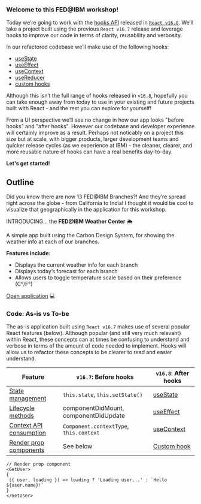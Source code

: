 ### Welcome to this FED@IBM workshop!

Today we’re going to work with the [hooks API](https://reactjs.org/docs/hooks-intro.html) released in [`React v16.8`](https://reactjs.org/blog/2019/02/06/react-v16.8.0). We’ll take a project built using the previous `React v16.7` release and leverage hooks to improve our code in terms of clarity, reusability and verbosity.

In our refactored codebase we’ll make use of the following hooks:
- [useState](https://reactjs.org/docs/hooks-reference.html#usestate)
- [useEffect](https://reactjs.org/docs/hooks-reference.html#useeffect)
- [useContext](https://reactjs.org/docs/hooks-reference.html#usecontext)
- [useReducer](https://reactjs.org/docs/hooks-reference.html#usereducer)
- [custom hooks](https://reactjs.org/docs/hooks-custom.html)

Although this isn’t the full range of hooks released in `v16.8`, hopefully you can take enough away from today to use in your existing and future projects built with React - and the rest you can explore for yourself!

From a UI perspective we’ll see no change in how our app looks "before hooks" and "after hooks". However our codebase and developer experience will certainly improve as a result. Perhaps not noticably on a project this size but at scale, with bigger products, larger development teams and quicker release cycles (as we experience at IBM) - the cleaner, clearer, and more reusable nature of hooks can have a real benefits day-to-day.

**Let's get started!**

## Outline
Did you know there are now 13 FED@IBM Branches?! And they’re spread right across the globe - from California to India! I thought it would be cool to visualize that geographically in the application for this workshop.

INTRODUCING… the **FED@IBM Weather Center** 🌦

A simple app built using the Carbon Design System, for showing the weather info at each of our branches.

**Features include**:
- Displays the current weather info for each branch
- Displays today’s forecast for each branch
- Allows users to toggle temperature scale based on their preference (C°/F°)

[Open application](http://fed-at-ibm-weather-center.mybluemix.net/) 💻

### Code: As-is vs To-be
The as-is application built using `React v16.7` makes use of several popular React features (below). Although popular (and still very much relevant) within React, these concepts can at times be confusing to understand and verbose in terms of the amount of code needed to implement. Hooks will allow us to refactor these concepts to be clearer to read and easier understand.

| Feature                                                                 | `v16.7`: Before hooks                   | `v16.8`: After hooks                                                            |
| ----------------------------------------------------------------------- |---------------------------------------| ------------|
| [State management](https://reactjs.org/docs/state-and-lifecycle)        | `this.state`, `this.setState()`         | [useState](https://reactjs.org/docs/hooks-reference.html#usestate)     |
| [Lifecycle methods](https://reactjs.org/docs/glossary#lifecycle-methods)| componentDidMount, componentDidUpdate   | [useEffect](https://reactjs.org/docs/hooks-reference.html#useeffect)   |
| [Context API consumption](https://reactjs.org/docs/context)             | `Component.contextType`, `this.context` | [useContext](https://reactjs.org/docs/hooks-reference.html#usecontext) |
| [Render prop components](https://reactjs.org/docs/render-props)         | See below                               | [Custom hook](https://reactjs.org/docs/hooks-custom.html)                      |
   ```
   // Render prop component
   <GetUser>
   {
    ({ user, loading }) => loading ? 'Loading user...' : `Hello ${user.name}!`
   }
   </GetUser>
   ```
